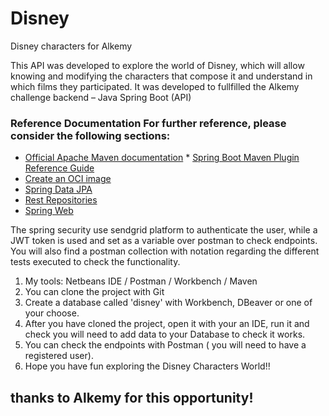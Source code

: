 # Disney
Disney characters for Alkemy

This API was developed to explore the world of Disney, which will allow knowing and modifying the characters that compose it and understand in which films they participated.
It was developed to fullfilled the Alkemy challenge backend – Java Spring Boot (API)

### Reference Documentation For further reference, please consider the following sections: 
* [Official Apache Maven documentation](https://maven.apache.org/guides/index.html) * [Spring Boot Maven Plugin Reference Guide](https://docs.spring.io/spring-boot/docs/2.6.1/maven-plugin/reference/html/) 
* [Create an OCI image](https://docs.spring.io/spring-boot/docs/2.6.1/maven-plugin/reference/html/#build-image) 
* [Spring Data JPA](https://docs.spring.io/spring-boot/docs/2.6.1/reference/htmlsingle/#boot-features-jpa-and-spring-data) 
* [Rest Repositories](https://docs.spring.io/spring-boot/docs/2.6.1/reference/htmlsingle/#howto-use-exposing-spring-data-repositories-rest-endpoint)
* [Spring Web](https://docs.spring.io/spring-boot/docs/2.6.1/reference/htmlsingle/#boot-features-developing-web-applications)

The spring security use sendgrid platform to authenticate the user, while a JWT token is used and set as a variable over postman to check endpoints.
You will also find a postman collection with notation regarding the different tests executed to check the functionality.

1. My tools: Netbeans IDE / Postman /  Workbench / Maven
2. You can clone the project with Git
3. Create a database called 'disney' with Workbench, DBeaver or one of your choose.
4. After you have cloned the project, open it with your an IDE, run it and check you will need to add data to your Database to check it works.
5. You can check the endpoints with Postman ( you will need to have a registered user).
6. Hope you have fun exploring the Disney Characters World!!
## thanks to Alkemy for this opportunity!
